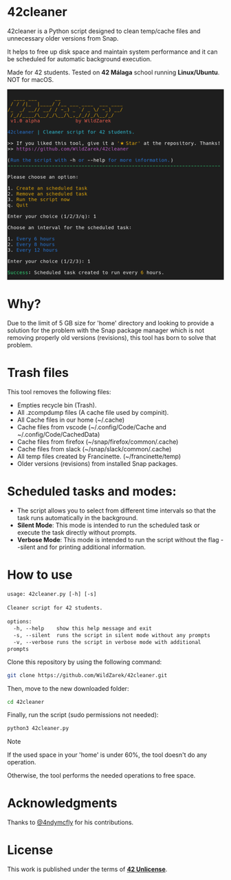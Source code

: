 # 42cleaner

42cleaner is a Python script designed to clean temp/cache files and unnecessary older versions from Snap.

It helps to free up disk space and maintain system performance and it can be scheduled for automatic background execution.

Made for 42 students. Tested on **42 Málaga** school running **Linux/Ubuntu**. NOT for macOS.

<img src="assets/run.png" alt="Script running" align="center" />

# Why?

Due to the limit of 5 GB size for 'home' directory and looking to provide a solution
for the problem with the Snap package manager which is not removing properly
old versions (revisions), this tool has born to solve that problem.

# Trash files

This tool removes the following files:

- Empties recycle bin (Trash).
- All .zcompdump files (A cache file used by compinit).
- All Cache files in our home (~/.cache)
- Cache files from vscode (~/.config/Code/Cache and ~/.config/Code/CachedData)
- Cache files from firefox (~/snap/firefox/common/.cache)
- Cache files from slack (~/snap/slack/common/.cache)
- All temp files created by Francinette. (~/francinette/temp)
- Older versions (revisions) from installed Snap packages.

# Scheduled tasks and modes:

- The script allows you to select from different time intervals so that the task runs automatically in the background.
- **Silent Mode**: This mode is intended to run the scheduled task or execute the task directly without prompts.
- **Verbose Mode**: This mode is intended to run the script without the flag --silent and for printing additional information.

# How to use

```
usage: 42cleaner.py [-h] [-s]

Cleaner script for 42 students.

options:
  -h, --help    show this help message and exit
  -s, --silent  runs the script in silent mode without any prompts
  -v, --verbose runs the script in verbose mode with additional prompts
```

Clone this repository by using the following command:

```bash
git clone https://github.com/WildZarek/42cleaner.git
```

Then, move to the new downloaded folder:

```bash
cd 42cleaner
```

Finally, run the script (sudo permissions not needed):

```bash
python3 42cleaner.py
```

> [!NOTE]
> If the used space in your 'home' is under 60%, the tool doesn't do any operation.
>
> Otherwise, the tool performs the needed operations to free space.

# Acknowledgments

Thanks to [@4ndymcfly](https://github.com/4ndymcfly) for his contributions.

# License

This work is published under the terms of **[42 Unlicense](https://github.com/gcamerli/42unlicense)**.